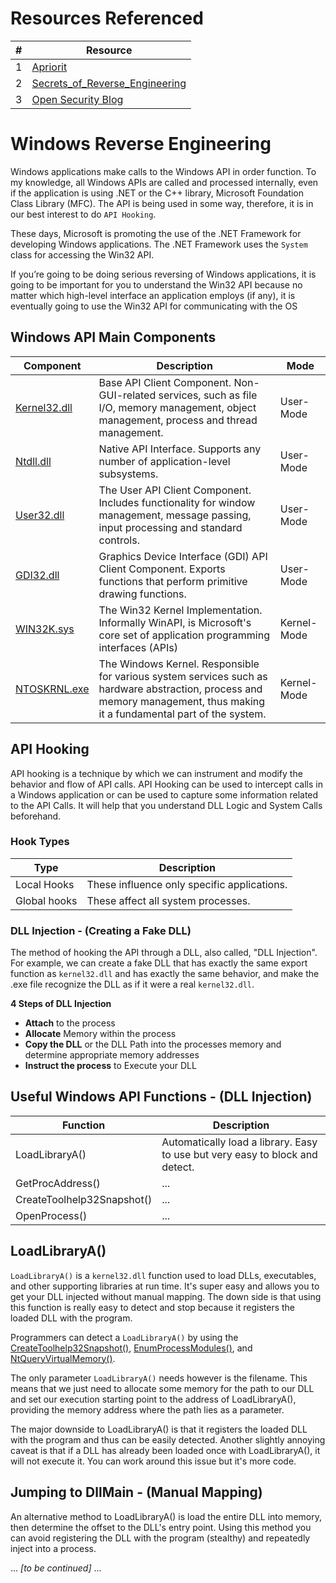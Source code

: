 # Resources Referenced
| # | Resource |
| --- | --- |
| 1 | [Apriorit](https://www.apriorit.com/dev-blog/160-apihooks) |
| 2 | [Secrets_of_Reverse_Engineering](https://www.foo.be/cours/dess-20122013/b/Eldad_Eilam-Reversing__Secrets_of_Reverse_Engineering-Wiley(2005).pdf) |
| 3 | [Open Security Blog](http://blog.opensecurityresearch.com/2013/01/windows-dll-injection-basics.html) |

# Windows Reverse Engineering
Windows applications make calls to the Windows API in order function.  To my knowledge, all Windows APIs are called and processed internally, even if the application is using .NET or the C++ library, Microsoft Foundation Class Library (MFC).  The API is being used in some way, therefore, it is in our best interest to do `API Hooking`.  

These days, Microsoft is promoting the use of the .NET Framework for developing Windows applications. The .NET Framework uses the `System` class for accessing the Win32 API.

If you’re going to be doing serious reversing of Windows applications, it is going to be important for you to understand the Win32 API because no matter which high-level interface an application employs (if any), it is eventually going to use the Win32 API for communicating with the OS

## Windows API Main Components
| Component | Description | Mode |
| --- | --- | --- |
| [Kernel32.dll](https://en.wikipedia.org/wiki/Microsoft_Windows_library_files#KERNEL32.DLL) | Base API Client Component. Non-GUI-related services, such as file I/O, memory management, object management, process and thread management. | User-Mode |
| [Ntdll.dll](https://en.wikipedia.org/wiki/Microsoft_Windows_library_files#NTDLL.DLL) | Native API Interface. Supports any number of application-level subsystems. | User-Mode |
| [User32.dll](https://en.wikipedia.org/wiki/Microsoft_Windows_library_files#USER32.DLL) | The User API Client Component. Includes functionality for window management, message passing, input processing and standard controls. | User-Mode |
| [GDI32.dll](https://en.wikipedia.org/wiki/Microsoft_Windows_library_files#GDI32.DLL) | Graphics Device Interface (GDI) API Client Component. Exports functions that perform primitive drawing functions. | User-Mode |
| [WIN32K.sys](https://en.wikipedia.org/wiki/Windows_API) | The Win32 Kernel Implementation.  Informally WinAPI, is Microsoft's core set of application programming interfaces (APIs) | Kernel-Mode |
| [NTOSKRNL.exe](https://en.wikipedia.org/wiki/Ntoskrnl.exe) | The Windows Kernel. Responsible for various system services such as hardware abstraction, process and memory management, thus making it a fundamental part of the system. | Kernel-Mode |


## API Hooking
API hooking is a technique by which we can instrument and modify the behavior and flow of API calls. API Hooking can be used to intercept calls in a Windows application or can be used to capture some information related to the API Calls.  It will help that you understand DLL Logic and System Calls beforehand.

### Hook Types
| Type | Description |
| --- | --- |
| Local Hooks | These influence only specific applications. |
| Global hooks | These affect all system processes. |

### DLL Injection - (Creating a Fake DLL)
The method of hooking the API through a DLL, also called, "DLL Injection".  For example, we can create a fake DLL that has exactly the same export function as `kernel32.dll` and has exactly the same behavior, and make the .exe file recognize the DLL as if it were a real `kernel32.dll`.

**4 Steps of DLL Injection**
  - **Attach** to the process
  - **Allocate** Memory within the process
  - **Copy the DLL** or the DLL Path into the processes memory and determine appropriate memory addresses
  - **Instruct the process** to Execute your DLL

## Useful Windows API Functions - (DLL Injection)
| Function | Description |
| --- | --- |
| LoadLibraryA() | Automatically load a library.  Easy to use but very easy to block and detect. |
| GetProcAddress() | ... |
| CreateToolhelp32Snapshot() | ... |
| OpenProcess() | ... |

## LoadLibraryA()
`LoadLibraryA()` is a `kernel32.dll` function used to load DLLs, executables, and other supporting libraries at run time.  It's super easy and allows you to get your DLL injected without manual mapping.  The down side is that using this function is really easy to detect and stop because it registers the loaded DLL with the program.

Programmers can detect a `LoadLibraryA()` by using the [CreateToolhelp32Snapshot()](https://docs.microsoft.com/en-us/windows/win32/api/tlhelp32/nf-tlhelp32-createtoolhelp32snapshot), [EnumProcessModules()](https://docs.microsoft.com/en-us/windows/win32/api/psapi/nf-psapi-enumprocessmodules), and [NtQueryVirtualMemory()](https://docs.microsoft.com/en-us/windows-hardware/drivers/ddi/ntifs/nf-ntifs-ntqueryvirtualmemory).

The only parameter `LoadLibraryA()` needs however is the filename.  This means that we just need to allocate some memory for the path to our DLL and set our execution starting point to the address of LoadLibraryA(), providing the memory address where the path lies as a parameter.

The major downside to LoadLibraryA() is that it registers the loaded DLL with the program and thus can be easily detected. Another slightly annoying caveat is that if a DLL has already been loaded once with LoadLibraryA(), it will not execute it. You can work around this issue but it's more code.

## Jumping to DllMain - (Manual Mapping)
An alternative method to LoadLibraryA() is load the entire DLL into memory, then determine the offset to the DLL's entry point. Using this method you can avoid registering the DLL with the program (stealthy) and repeatedly inject into a process.

... *[to be continued]* ...
